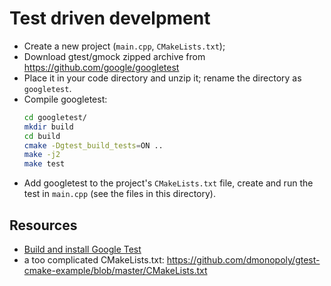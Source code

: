 # Test driven develpment

- Create a new project (`main.cpp`, `CMakeLists.txt`);
- Download gtest/gmock zipped archive from https://github.com/google/googletest
- Place it in your code directory and unzip it; rename the directory as `googletest`.
- Compile googletest:
  ~~~.sh
  cd googletest/
  mkdir build
  cd build
  cmake -Dgtest_build_tests=ON ..
  make -j2
  make test
  ~~~
- Add googletest to the project's `CMakeLists.txt` file, create and run the test in `main.cpp` (see the files in this directory).

## Resources

- [Build and install Google Test](https://gist.github.com/massenz/41bb2c8375294f4d9927)
- a too complicated CMakeLists.txt:
  https://github.com/dmonopoly/gtest-cmake-example/blob/master/CMakeLists.txt
